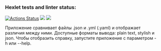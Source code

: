 ### Hexlet tests and linter status:
[![Actions Status](https://github.com/Alexandr-Kuzmin13/java-project-71/workflows/hexlet-check/badge.svg)](https://github.com/Alexandr-Kuzmin13/java-project-71/actions)
<a href="https://codeclimate.com/github/Alexandr-Kuzmin13/java-project-71/maintainability"><img src="https://api.codeclimate.com/v1/badges/8ebc5f40da39a10cd4f0/maintainability" /></a>
<a href="https://codeclimate.com/github/Alexandr-Kuzmin13/java-project-71/test_coverage"><img src="https://api.codeclimate.com/v1/badges/8ebc5f40da39a10cd4f0/test_coverage" /></a>

Приложение сравнивает файлы .json и .yml (.yaml) и отображает различия между ними. Доступные форматы вывода: plain text, stylish и json. Чтобы отобразить справку, запустите приложение с параметром -h или --help.
